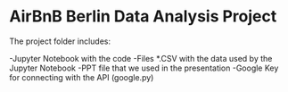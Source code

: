 # AirBnB Berlin Data Analysis Project

The project folder includes:

-Jupyter Notebook with the code
-Files *.CSV with the data used by the Jupyter Notebook
-PPT file that we used in the presentation
-Google Key for connecting with the API (google.py)
